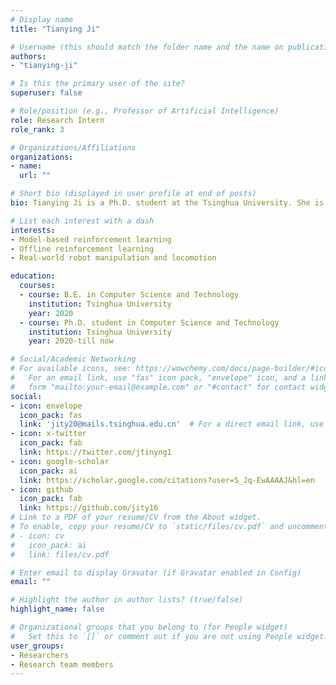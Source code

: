```yaml
---
# Display name
title: "Tianying Ji"

# Username (this should match the folder name and the name on publications)
authors:
- "tianying-ji"

# Is this the primary user of the site?
superuser: false

# Role/position (e.g., Professor of Artificial Intelligence)
role: Research Intern
role_rank: 3

# Organizations/Affiliations
organizations:
- name: 
  url: ""

# Short bio (displayed in user profile at end of posts)
bio: Tianying Ji is a Ph.D. student at the Tsinghua University. She is broadly interested in reinforcement learning and optimization theory, especially model-based reinforcement learning and offline reinforcement learning.

# List each interest with a dash
interests:
- Model-based reinforcement learning
- Offline reinforcement learning
- Real-world robot manipulation and locomotion

education:
  courses:
  - course: B.E. in Computer Science and Technology
    institution: Tsinghua University
    year: 2020
  - course: Ph.D. student in Computer Science and Technology
    institution: Tsinghua University
    year: 2020-till now

# Social/Academic Networking
# For available icons, see: https://wowchemy.com/docs/page-builder/#icons
#   For an email link, use "fas" icon pack, "envelope" icon, and a link in the
#   form "mailto:your-email@example.com" or "#contact" for contact widget.
social:
- icon: envelope
  icon_pack: fas
  link: 'jity20@mails.tsinghua.edu.cn'  # For a direct email link, use "mailto:test@example.org".
- icon: x-twitter
  icon_pack: fab
  link: https://twitter.com/jtinyng1
- icon: google-scholar
  icon_pack: ai
  link: https://scholar.google.com/citations?user=S_Jq-EwAAAAJ&hl=en
- icon: github
  icon_pack: fab
  link: https://github.com/jity16
# Link to a PDF of your resume/CV from the About widget.
# To enable, copy your resume/CV to `static/files/cv.pdf` and uncomment the lines below.
# - icon: cv
#   icon_pack: ai
#   link: files/cv.pdf

# Enter email to display Gravatar (if Gravatar enabled in Config)
email: ""

# Highlight the author in author lists? (true/false)
highlight_name: false

# Organizational groups that you belong to (for People widget)
#   Set this to `[]` or comment out if you are not using People widget.
user_groups:
- Researchers
- Research team members
---
```


[//]: # (Write your self-introduction here.)

[//]: # ({style="text-align: justify;"})
